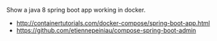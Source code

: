 Show a java 8 spring boot app working in docker.

- http://containertutorials.com/docker-compose/spring-boot-app.html
- https://github.com/etiennepeiniau/compose-spring-boot-admin
